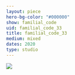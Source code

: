 ```yaml
---
layout: piece
hero-bg-color: "#000000"
show: familial_code
uid: familial_code_33
title: familial_code_33
medium: mixed
dates: 2020
type: studio
---
```


<img src="{{site.baseurl}}img/{{page.type}}/{{page.show}}/{{page.uid}}.jpg" class="piece-photo"/>
